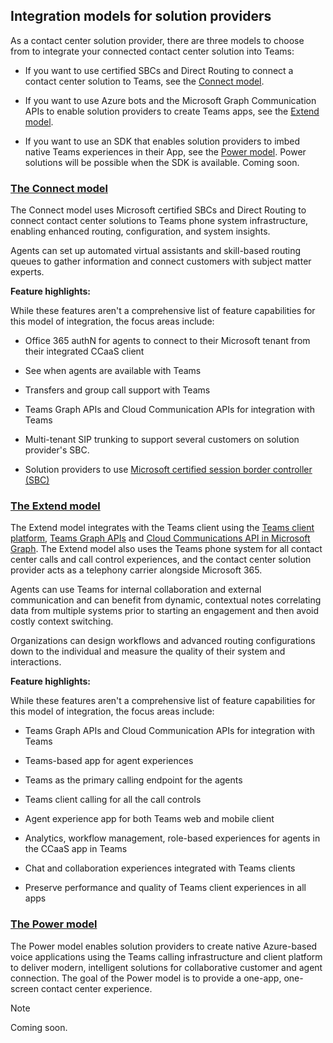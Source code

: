 ## Integration models for solution providers

<a name="steps"></a>

As a contact center solution provider, there are three models to choose from to integrate your connected contact center solution into Teams:

- If you want to use certified SBCs and Direct Routing to connect a contact center solution to Teams, see the [Connect model](?tabs=connect#steps).

- If you want to use Azure bots and the Microsoft Graph Communication APIs to enable solution providers to create Teams apps, see the [Extend model](?tabs=extend#steps).

- If you want to use an SDK that enables solution providers to imbed native Teams experiences in their App, see the [Power model](?tabs=power#steps). Power solutions will be possible when the SDK is available. Coming soon.

### [**The Connect model**](#tab/connect)

The Connect model uses Microsoft certified SBCs and Direct Routing to connect contact center solutions to Teams phone system infrastructure, enabling enhanced routing, configuration, and system insights.

Agents can set up automated virtual assistants and skill-based routing queues to gather information and connect customers with subject matter experts.

**Feature highlights:**

While these features aren't a comprehensive list of feature capabilities for this model of integration, the focus areas include:

- Office 365 authN for agents to connect to their Microsoft tenant from their integrated CCaaS client

- See when agents are available with Teams

- Transfers and group call support with Teams

- Teams Graph APIs and Cloud Communication APIs for integration with Teams

- Multi-tenant SIP trunking to support several customers on solution provider's SBC.

- Solution providers to use [<span class="underline">Microsoft certified session border controller (SBC)</span>](../direct-routing-border-controllers.md)

### [**The Extend model**](#tab/extend)

The Extend model integrates with the Teams client using the [Teams client platform](/microsoftteams/platform/overview), [Teams Graph APIs](/graph/api/resources/teams-api-overview) and [Cloud Communications API in Microsoft Graph](/graph/api/resources/communications-api-overview). The Extend model also uses the Teams phone system for all contact center calls and call control experiences, and the contact center solution provider acts as a telephony carrier alongside Microsoft 365.

Agents can use Teams for internal collaboration and external communication and can benefit from dynamic, contextual notes correlating data from multiple systems prior to starting an engagement and then avoid costly context switching.

Organizations can design workflows and advanced routing configurations down to the individual and measure the quality of their system and interactions.

**Feature highlights:**

While these features aren't a comprehensive list of feature capabilities for this model of integration, the focus areas include:

- Teams Graph APIs and Cloud Communication APIs for integration with Teams

- Teams-based app for agent experiences

- Teams as the primary calling endpoint for the agents

- Teams client calling for all the call controls

- Agent experience app for both Teams web and mobile client

- Analytics, workflow management, role-based experiences for agents in the CCaaS app in Teams

- Chat and collaboration experiences integrated with Teams clients

- Preserve performance and quality of Teams client experiences in all apps

### [**The Power model**](#tab/power)

The Power model enables solution providers to create native Azure-based voice applications using the Teams calling infrastructure and client platform to deliver modern, intelligent solutions for collaborative customer and agent connection. The goal of the Power model is to provide a one-app, one-screen contact center experience.


> [!NOTE]
> Coming soon.
